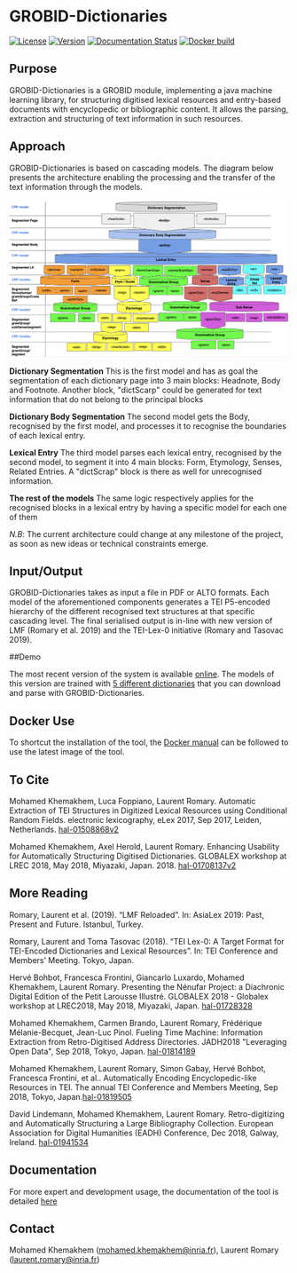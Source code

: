 # GROBID-Dictionaries

[![License](http://img.shields.io/:license-apache-blue.svg)](http://www.apache.org/licenses/LICENSE-2.0.html)
[![Version](https://img.shields.io/badge/version-0.5.4--SNAPSHOT-pink.svg)](https://github.com/MedKhem/grobid-dictionaries/blob/master/README.md)
[![Documentation Status](https://readthedocs.org/projects/grobid-dictionaries/badge/?version=latest)](https://readthedocs.org/projects/grobid-dictionaries/?badge=latest) 
[![Docker build](https://dockerbuildbadges.quelltext.eu/status.svg?organization=medkhem&repository=grobid-dictionaries)](https://hub.docker.com/r/medkhem/grobid-dictionaries/builds/)
## Purpose

GROBID-Dictionaries is a GROBID module, implementing a java machine learning library, for structuring digitised lexical resources and entry-based documents with encyclopedic or bibliographic content. It allows the parsing, extraction and structuring of text information in such resources. 

## Approach

GROBID-Dictionaries is based on cascading models. The diagram below presents the architecture enabling the processing and the transfer of the text information through the models.

![GROBID Dictionaries Structure](docs/img/GrobidDict-Models-serialised.png)

__Dictionary Segmentation__
This is the first model and has as goal the segmentation of each dictionary page into 3 main blocks: Headnote, Body and Footnote. Another block, "dictScarp" could be generated for text information that do not belong to the principal blocks

__Dictionary Body Segmentation__
The second model gets the Body, recognised by the first model, and processes it to recognise the boundaries of each lexical entry.

__Lexical Entry__
The third model parses each lexical entry, recognised by the second model, to segment it into 4 main blocks: Form, Etymology, Senses, Related Entries. A "dictScrap" block is there as well for unrecognised information. 


__The rest of the models__
The same logic respectively applies for the recognised blocks in a lexical entry by having a specific model for each one of them


*N.B*: The current architecture could change at any milestone of the project, as soon as new ideas or technical constraints emerge. 

## Input/Output

GROBID-Dictionaries takes as input a file in PDF or ALTO formats. Each model of the aforementioned components generates a TEI P5-encoded hierarchy of the different recognised text structures at that specific cascading level. The final serialised output is in-line with new version of LMF (Romary et al. 2019) and the TEI-Lex-0 initiative (Romary and Tasovac 2019).

##Demo

The most recent version of the system is available [online](https://traces1.inria.fr/grobid-dictionaries/). The models of this version are trained with [5 different dictionaries](https://github.com/MedKhem/grobid-dictionaries_data/tree/master/Raw_Documents) that you can download and parse with GROBID-Dictionaries. 


## Docker Use
To shortcut the installation of the tool, the [Docker manual](https://github.com/MedKhem/grobid-dictionaries/wiki/Docker_Instructions) can be followed to use the latest image of the tool.

## To Cite

Mohamed Khemakhem, Luca Foppiano, Laurent Romary. Automatic Extraction of TEI Structures in Digitized Lexical Resources using Conditional Random Fields. electronic lexicography, eLex 2017, Sep 2017, Leiden, Netherlands. [hal-01508868v2](https://hal.archives-ouvertes.fr/hal-01508868v2)

Mohamed Khemakhem, Axel Herold, Laurent Romary. Enhancing Usability for Automatically Structuring Digitised Dictionaries. GLOBALEX workshop at LREC 2018, May 2018, Miyazaki, Japan. 2018.  [hal-01708137v2](https://hal.archives-ouvertes.fr/hal-01708137v2)

## More Reading
Romary, Laurent et al. (2019). “LMF Reloaded”. In: AsiaLex 2019: Past, Present and Future. Istanbul, Turkey.

Romary, Laurent and Toma Tasovac (2018). “TEI Lex-0: A Target Format for TEI-Encoded Dictionaries and Lexical Resources”. In: TEI Conference and Members’ Meeting. Tokyo, Japan.

Hervé Bohbot, Francesca Frontini, Giancarlo Luxardo, Mohamed Khemakhem, Laurent Romary. Presenting the Nénufar Project: a Diachronic Digital Edition of the Petit Larousse Illustré. GLOBALEX 2018 - Globalex workshop at LREC2018, May 2018, Miyazaki, Japan. [hal-01728328](https://hal.archives-ouvertes.fr/hal-01728328v1)

Mohamed Khemakhem, Carmen Brando, Laurent Romary, Frédérique Mélanie-Becquet, Jean-Luc Pinol. Fueling Time Machine: Information Extraction from Retro-Digitised Address Directories. JADH2018 "Leveraging Open Data", Sep 2018, Tokyo, Japan.  [hal-01814189](https://hal.archives-ouvertes.fr/hal-01814189v1)

Mohamed Khemakhem, Laurent Romary, Simon Gabay, Hervé Bohbot, Francesca Frontini, et al.. Automatically Encoding Encyclopedic-like Resources in TEI. The annual TEI Conference and Members Meeting, Sep 2018, Tokyo, Japan.[hal-01819505](https://hal.archives-ouvertes.fr/hal-01819505v1)

David Lindemann, Mohamed Khemakhem, Laurent Romary. Retro-digitizing and Automatically Structuring a Large Bibliography Collection. European Association for Digital Humanities (EADH) Conference, Dec 2018, Galway, Ireland. [hal-01941534](https://hal.archives-ouvertes.fr/hal-01941534v1)


## Documentation
For more expert and development usage, the documentation of the tool is detailed [here](http://grobid-dictionaries.readthedocs.io/en/latest/)



## Contact
Mohamed Khemakhem (<mohamed.khemakhem@inria.fr>), Laurent Romary (<laurent.romary@inria.fr>)
